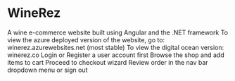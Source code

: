 # WineRez
A wine e-commerce website built using Angular and the .NET framework
To view the azure deployed version of the website, go to: winerez.azurewebsites.net (most stable)
To view the digital ocean version: winerez.co
Login or Register a user account first
Browse the shop and add items to cart
Proceed to checkout wizard
Review order in the nav bar dropdown menu or sign out


